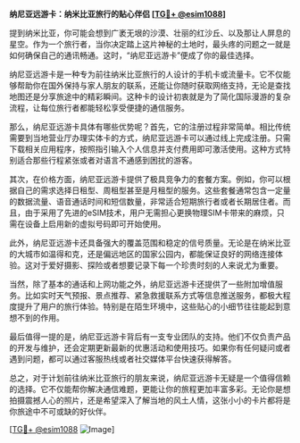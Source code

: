 **纳尼亚远游卡：纳米比亚旅行的贴心伴侣 [[TG💪+ @esim1088](https://t.me/s/esim1088)]**

提到纳米比亚，你可能会想到广袤无垠的沙漠、壮丽的红沙丘、以及那让人屏息的星空。作为一个旅行者，当你决定踏上这片神秘的土地时，最头疼的问题之一就是如何确保自己的通讯畅通。这时，“纳尼亚远游卡”便成了你的最佳选择。

纳尼亚远游卡是一种专为前往纳米比亚旅行的人设计的手机卡或流量卡。它不仅能够帮助你在国外保持与家人朋友的联系，还能让你随时获取网络支持，无论是查找地图还是分享旅途中的精彩瞬间。这种卡的设计初衷就是为了简化国际漫游的复杂流程，让每位旅行者都能轻松享受便捷的通信服务。

那么，纳尼亚远游卡具体有哪些优势呢？首先，它的注册过程非常简单。相比传统需要到当地营业厅办理实体卡的方式，纳尼亚远游卡可以通过线上完成注册。只需下载相关应用程序，按照指引输入个人信息并支付费用即可激活使用。这种方式特别适合那些行程紧张或者对语言不通感到困扰的游客。

其次，在价格方面，纳尼亚远游卡提供了极具竞争力的套餐方案。例如，你可以根据自己的需求选择日租型、周租型甚至是月租型的服务。这些套餐通常包含一定量的数据流量、语音通话时间和短信数量，非常适合短期旅行者或者长期居住者。而且，由于采用了先进的eSIM技术，用户无需担心更换物理SIM卡带来的麻烦，只需在设备上启用新的虚拟号码即可开始使用。

此外，纳尼亚远游卡还具备强大的覆盖范围和稳定的信号质量。无论是在纳米比亚的大城市如温得和克，还是偏远地区的国家公园内，都能保证良好的网络连接体验。这对于爱好摄影、探险或者想要记录下每一个珍贵时刻的人来说尤为重要。

当然，除了基本的通话和上网功能之外，纳尼亚远游卡还提供了一些附加增值服务。比如实时天气预报、景点推荐、紧急救援联系方式等信息推送服务，都极大程度提升了用户的旅行体验。特别是在陌生环境中，这些贴心的小细节往往能起到意想不到的作用。

最后值得一提的是，纳尼亚远游卡背后有一支专业团队的支持。他们不仅负责产品的开发与维护，还会定期更新最新的优惠活动和使用技巧。如果你有任何疑问或者遇到问题，都可以通过客服热线或者社交媒体平台快速获得解答。

总之，对于计划前往纳米比亚旅行的朋友来说，纳尼亚远游卡无疑是一个值得信赖的选择。它不仅能帮你解决通信难题，更能让你的旅程更加丰富多彩。无论你是想拍摄震撼人心的照片，还是希望深入了解当地的风土人情，这张小小的卡片都将是你旅途中不可或缺的好伙伴。

[[TG💪+ @esim1088](https://t.me/s/esim1088) ![Image](https://i.postimg.cc/4NQfJmqS/Snipaste-2025-05-13-00-14-12.png)]
